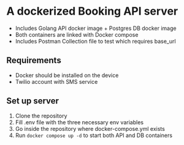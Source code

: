 # A dockerized Booking API server

 - Includes Golang API docker image + Postgres DB docker image
 - Both containers are linked with Docker compose
 - Includes Postman Collection file to test which requires base_url

## Requirements
 - Docker should be installed on the device
 - Twilio account with SMS service

## Set up server
1. Clone the repository
2. Fill .env file with the three necessary env variables
3. Go inside the repository where docker-compose.yml exists
4. Run `docker compose up -d` to start both API and DB containers
